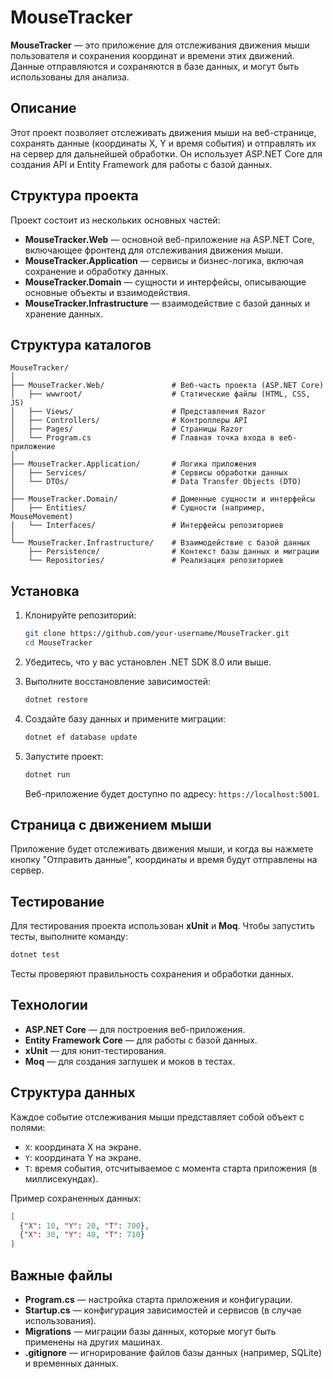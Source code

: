 
# MouseTracker

**MouseTracker** — это приложение для отслеживания движения мыши пользователя и сохранения координат и времени этих движений. Данные отправляются и сохраняются в базе данных, и могут быть использованы для анализа.

## Описание

Этот проект позволяет отслеживать движения мыши на веб-странице, сохранять данные (координаты X, Y и время события) и отправлять их на сервер для дальнейшей обработки. Он использует ASP.NET Core для создания API и Entity Framework для работы с базой данных.

## Структура проекта

Проект состоит из нескольких основных частей:

- **MouseTracker.Web** — основной веб-приложение на ASP.NET Core, включающее фронтенд для отслеживания движения мыши.
- **MouseTracker.Application** — сервисы и бизнес-логика, включая сохранение и обработку данных.
- **MouseTracker.Domain** — сущности и интерфейсы, описывающие основные объекты и взаимодействия.
- **MouseTracker.Infrastructure** — взаимодействие с базой данных и хранение данных.

## Структура каталогов

```
MouseTracker/
│
├── MouseTracker.Web/               # Веб-часть проекта (ASP.NET Core)
│   ├── wwwroot/                    # Статические файлы (HTML, CSS, JS)
│   ├── Views/                      # Представления Razor
│   ├── Controllers/                # Контроллеры API
│   ├── Pages/                      # Страницы Razor
│   └── Program.cs                  # Главная точка входа в веб-приложение
│
├── MouseTracker.Application/       # Логика приложения
│   ├── Services/                   # Сервисы обработки данных
│   └── DTOs/                       # Data Transfer Objects (DTO)
│
├── MouseTracker.Domain/            # Доменные сущности и интерфейсы
│   ├── Entities/                   # Сущности (например, MouseMovement)
│   └── Interfaces/                 # Интерфейсы репозиториев
│
└── MouseTracker.Infrastructure/    # Взаимодействие с базой данных
    ├── Persistence/                # Контекст базы данных и миграции
    └── Repositories/               # Реализация репозиториев
```

## Установка

1. Клонируйте репозиторий:

   ```bash
   git clone https://github.com/your-username/MouseTracker.git
   cd MouseTracker
   ```

2. Убедитесь, что у вас установлен .NET SDK 8.0 или выше.

3. Выполните восстановление зависимостей:

   ```bash
   dotnet restore
   ```

4. Создайте базу данных и примените миграции:

   ```bash
   dotnet ef database update
   ```

5. Запустите проект:

   ```bash
   dotnet run
   ```

   Веб-приложение будет доступно по адресу: `https://localhost:5001`.

## Страница с движением мыши

Приложение будет отслеживать движения мыши, и когда вы нажмете кнопку "Отправить данные", координаты и время будут отправлены на сервер.

## Тестирование

Для тестирования проекта использован **xUnit** и **Moq**. Чтобы запустить тесты, выполните команду:

```bash
dotnet test
```

Тесты проверяют правильность сохранения и обработки данных.

## Технологии

- **ASP.NET Core** — для построения веб-приложения.
- **Entity Framework Core** — для работы с базой данных.
- **xUnit** — для юнит-тестирования.
- **Moq** — для создания заглушек и моков в тестах.

## Структура данных

Каждое событие отслеживания мыши представляет собой объект с полями:

- `X`: координата X на экране.
- `Y`: координата Y на экране.
- `T`: время события, отсчитываемое с момента старта приложения (в миллисекундах).

Пример сохраненных данных:

```json
[
  {"X": 10, "Y": 20, "T": 700},
  {"X": 30, "Y": 40, "T": 710}
]
```

## Важные файлы

- **Program.cs** — настройка старта приложения и конфигурации.
- **Startup.cs** — конфигурация зависимостей и сервисов (в случае использования).
- **Migrations** — миграции базы данных, которые могут быть применены на других машинах.
- **.gitignore** — игнорирование файлов базы данных (например, SQLite) и временных данных.


